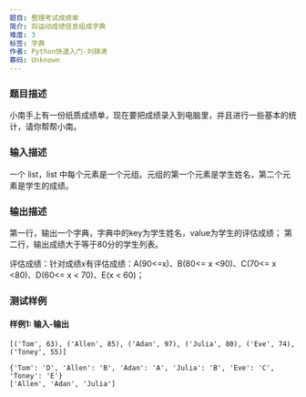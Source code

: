 ```yaml
---
题目: 整理考试成绩单
简介: 将运动成绩信息组成字典
难度: 3
标签: 字典
作者: Python快速入门-刘锦涛
慕码: Unknown
---
```


### 题目描述

小南手上有一份纸质成绩单，现在要把成绩录入到电脑里，并且进行一些基本的统计，请你帮帮小南。

### 输入描述

一个 list，list 中每个元素是一个元组。元组的第一个元素是学生姓名，第二个元素是学生的成绩。

### 输出描述

第一行，输出一个字典，字典中的key为学生姓名，value为学生的评估成绩；
第二行，输出成绩大于等于80分的学生列表。

评估成绩：针对成绩x有评估成绩：A(90<=x)、B(80<= x <90)、C(70<= x <80)、D(60<= x < 70)、E(x < 60)；

### 测试样例

#### 样例1: 输入-输出

```
[('Tom', 63), ('Allen', 85), ('Adan', 97), ('Julia', 80), ('Eve', 74), ('Toney', 55)]
```

```
{'Tom': 'D', 'Allen': 'B', 'Adan': 'A', 'Julia': 'B', 'Eve': 'C', 'Toney': 'E'}
['Allen', 'Adan', 'Julia']
```
